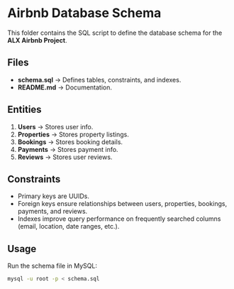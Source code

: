# Airbnb Database Schema

This folder contains the SQL script to define the database schema for the **ALX Airbnb Project**.

## Files
- **schema.sql** → Defines tables, constraints, and indexes.
- **README.md** → Documentation.

## Entities
1. **Users** → Stores user info.
2. **Properties** → Stores property listings.
3. **Bookings** → Stores booking details.
4. **Payments** → Stores payment info.
5. **Reviews** → Stores user reviews.

## Constraints
- Primary keys are UUIDs.
- Foreign keys ensure relationships between users, properties, bookings, payments, and reviews.
- Indexes improve query performance on frequently searched columns (email, location, date ranges, etc.).

## Usage
Run the schema file in MySQL:

```bash
mysql -u root -p < schema.sql
